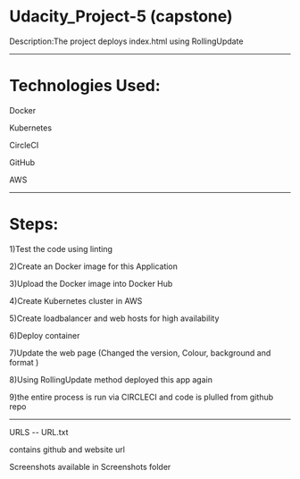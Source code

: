 # Udacity_Project-5 (capstone)
Description:The  project deploys  index.html  using RollingUpdate 

*********************************************************************************************************************

Technologies Used:
===================

Docker 

Kubernetes

CircleCI

GitHub

AWS

***********************************************************************************************************************

Steps:
========

1)Test the  code using linting

2)Create an Docker image for this  Application

3)Upload the Docker image into  Docker Hub

4)Create Kubernetes cluster in AWS 

5)Create loadbalancer and web hosts for  high availability

6)Deploy container

7)Update the  web page  (Changed the version, Colour, background and format )

8)Using RollingUpdate method  deployed  this  app  again 

9)the entire  process  is run via CIRCLECI and  code is  plulled from  github repo

*********************************************************************************************************************

URLS -- URL.txt  

contains  github and   website url

Screenshots available in Screenshots folder